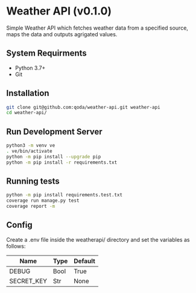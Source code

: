 # Weather API (v0.1.0)

Simple Weather API which fetches weather data from a specified source, maps the data and outputs agrigated values.

## System Requirments

- Python 3.7+
- Git

## Installation

```bash
git clone git@github.com:qoda/weather-api.git weather-api
cd weather-api/
```

## Run Development Server

```bash
python3 -m venv ve
. ve/bin/activate
python -m pip install --upgrade pip
python -m pip install -r requirements.txt
```

## Running tests

```bash
python -m pip install requirements.test.txt
coverage run manage.py test
coverage report -m
```

## Config

Create a .env file inside the weatherapi/ directory and set the variables as follows:

| Name                       | Type | Default                                                  |
|----------------------------|------|----------------------------------------------------------|
| DEBUG                      | Bool | True                                                     |
| SECRET_KEY                 | Str  | None                                                     |
